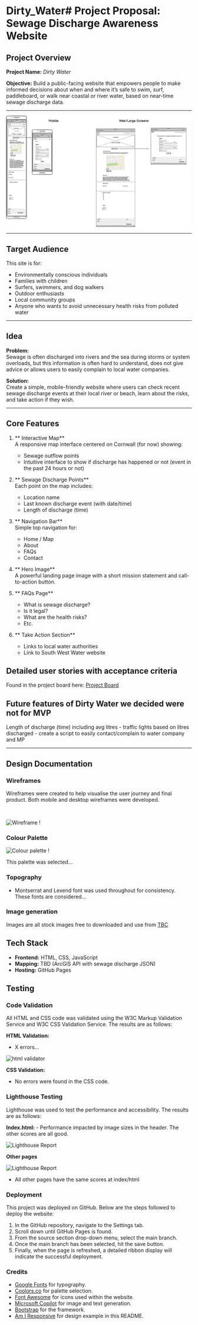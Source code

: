 # Dirty_Water# Project Proposal: Sewage Discharge Awareness Website

## Project Overview

**Project Name:** *Dirty Water*  

**Objective:** Build a public-facing website that empowers people to make informed decisions about when and where it’s safe to swim, surf, paddleboard, or walk near coastal or river water, based on near-time sewage discharge data.

---

![Wireframes](/assets/images/DirtyWater%20-%20wireframe.png)

---

## Target Audience

This site is for:

- Environmentally conscious individuals
- Families with children
- Surfers, swimmers, and dog walkers
- Outdoor enthusiasts
- Local community groups
- Anyone who wants to avoid unnecessary health risks from polluted water

---

## Idea

**Problem:**  
Sewage is often discharged into rivers and the sea during storms or system overloads, but this information is often hard to understand, does not give advice or allows users to easily complain to local water companies.

**Solution:**  
Create a simple, mobile-friendly website where users can check recent sewage discharge events at their local river or beach, learn about the risks, and take action if they wish.

---

##  Core Features

1. ** Interactive Map**  
   A responsive map interface centered on Cornwall (for now) showing:
   - Sewage outflow points
   - Intuitive interface to show if discharge has happened or not (event in the past 24 hours or not)

2. ** Sewage Discharge Points**  
   Each point on the map includes:
   - Location name
   - Last known discharge event (with date/time)
   - Length of discharge (time)

3. ** Navigation Bar**  
   Simple top navigation for:
   - Home / Map
   - About
   - FAQs
   - Contact

4. ** Hero Image**  
   A powerful landing page image with a short mission statement and call-to-action button.

5. ** FAQs Page**  
   - What is sewage discharge?
   - Is it legal?
   - What are the health risks?
   - Etc.

6. ** Take Action Section**  
   - Links to local water authorities
   - Link to South West Water website


## __Detailed user stories with acceptance criteria__

Found in the project board here: [Project Board](https://github.com/users/Pezz-x/projects/4)



## __Future features of Dirty Water we decided were not for MVP__

Length of discharge (time) including avg litres 
	- traffic lights based on litres discharged
      - create a script to easily contact/complain to water company and MP


---


## __Design Documentation__

### __Wireframes__
Wireframes were created to help visualise the user journey and final product. Both mobile and desktop wireframes were developed.

<img>

![Wireframe](/assets/images/...) !

 ### __Colour Palette__
![Colour palette](/assets/images...) !

This palette was selected...

### __Topography__
- Montserrat and Lexend font was used throughout for consistency. These fonts are considered...

### __Image generation__
Images are all stock images free to downloaded and use from [TBC](https://www.[website].com/)


## Tech Stack

- **Frontend:** HTML, CSS, JavaScript
- **Mapping:** TBD (ArcGIS API with sewage discharge JSON)
- **Hosting:** GitHub Pages

## __Testing__

### __Code Validation__

All HTML and CSS code was validated using the W3C Markup Validation Service and W3C CSS Validation Service. The results are as follows:

__HTML Validation:__
- X errors...

![html validator](/assets/images...)

__CSS Validation:__
- No errors were found in the CSS code.

### __Lighthouse Testing__

Lighthouse was used to test the performance and accessibility. The results are as follows:

__Index.html:__
    - Performance impacted by image sizes in the header. The other scores are all good.

![Lighthouse Report](/assets/images/Lighthouse...)

__Other pages__

![Lighthouse Report](/assets/images...)

- All other pages have the same scores at index/html


### __Deployment__

This project was deployed on GitHub. Below are the steps followed to deploy the website:
1. In the GitHub repository, navigate to the Settings tab.
2. Scroll down until GitHub Pages is found.
3. From the source section drop-down menu, select the main branch.
4. Once the main branch has been selected, hit the save button.
5. Finally, when the page is refreshed, a detailed ribbon display will indicate the successful deployment. 


### Credits

- [Google Fonts](https://fonts.google.com/) for typography.
- [Coolors.co](https://coolors.co/) for palette selection.
- [Font Awesome](https://fontawesome.com/) for icons used within the website.
- [Microsoft Copilot](https://copilot.microsoft.com/) for image and text generation.
- [Bootstrap](https://getbootstrap.com/) for the framework.
- [Am I Responsive](https://ui.dev/amiresponsive) for design example in this README.


